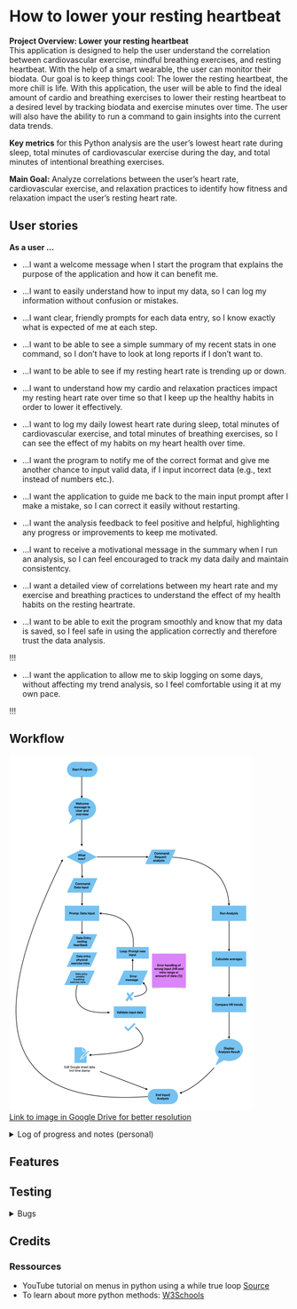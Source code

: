 # How to lower your resting heartbeat 

**Project Overview: Lower your resting heartbeat**  
This application is designed to help the user understand the correlation between cardiovascular exercise, mindful breathing exercises, and resting heartbeat. With the help of a smart wearable, the user can monitor their biodata. Our goal is to keep things cool: The lower the resting heartbeat, the more chill is life. With this application, the user will be able to find the ideal amount of cardio and breathing exercises to lower their resting heartbeat to a desired level by tracking biodata and exercise minutes over time. The user will also have the ability to run a command to gain insights into the current data trends.

**Key metrics** for this Python analysis are the user’s lowest heart rate during sleep, total minutes of cardiovascular exercise during the day, and total minutes of intentional breathing exercises.

**Main Goal:** Analyze correlations between the user’s heart rate, cardiovascular exercise, and relaxation practices to identify how fitness and relaxation impact the user’s resting heart rate.

## User stories 

**As a user …**
+ …I want a welcome message when I start the program that explains the purpose of the application and how it can benefit me.

+ …I want to easily understand how to input my data, so I can log my information without confusion or mistakes.

+ …I want clear, friendly prompts for each data entry, so I know exactly what is expected of me at each step.

+ …I want to be able to see a simple summary of my recent stats in one command, so I don’t have to look at long reports if I don’t want to.

+ …I want to be able to see if my resting heart rate is trending up or down.

+ …I want to understand how my cardio and relaxation practices impact my resting heart rate over time so that I keep up the healthy habits in order to lower it effectively.

+ …I want to log my daily lowest heart rate during sleep, total minutes of cardiovascular exercise, and total minutes of breathing exercises, so I can see the effect of my habits on my heart health over time.

+ …I want the program to notify me of the correct format and give me another chance to input valid data, if I input incorrect data (e.g., text instead of numbers etc.).

+ …I want the application to guide me back to the main input prompt after I make a mistake, so I can correct it easily without restarting.

+ …I want the analysis feedback to feel positive and helpful, highlighting any progress or improvements to keep me motivated.

+ …I want to receive a motivational message in the summary when I run an analysis, so I can feel encouraged to track my data daily and maintain consistentcy.

+ …I want a detailed view of correlations between my heart rate and my exercise and breathing practices to understand the effect of my health habits on the resting heartrate.

+ …I want to be able to exit the program smoothly and know that my data is saved, so I feel safe in using the application correctly and therefore trust the data analysis.

!!!
+ ...I want the application to allow me to skip logging on some days, without affecting my trend analysis, so I feel comfortable using it at my own pace.  

!!!

## Workflow 
![Process Flowchart](assets/images/python_program_flowchart_1.png)  
[Link to image in Google Drive for better resolution](https://drive.google.com/file/d/1ttHliz-kDCG_2PlvI5EhpljxHg-oFdWm/view?usp=drive_link)

<details>
<summary>Log of progress and notes (personal)</summary>
Set up: 
1. Import Libraries: Bring in gspread to manage Google Sheets and Credentials for secure access.
2. Set Permissions with a Scope: Define what parts of Google Sheets and Drive the program is allowed to access.
3. Load Credentials: Use a creds.json file (generated when setting up API) to load the authorization key and apply the defined permissions.
4. Authorize and Open Sheet: Authorize access to Google Sheets with gspread, then open a specific sheet by name ('coolness_tracker' in my case).
</details>

## Features

## Testing
<details>
<summary>Bugs</summary>

| **Bug Description** | **Screenshot** | **Fix** | 
|---------------------|----------------|---------|
| print statement too long | ![flake8 validation issue 1](assets/images/testing/flake8_1.png) | Divided print statement in several lines |
| Error when inputtin uppercase or spaces in start menu | ![start menu input issue](assets/images/testing/bug_1.png) | add .strip() and .lower() methods to input field |
</details>

## Credits 

### Ressources 

- YouTube tutorial on menus in python using a while true loop [Source](https://www.youtube.com/watch?v=ZBx7oWCJ4aY)
- To learn about more python methods: [W3Schools](https://www.w3schools.com/python/ref_string_lower.asp)